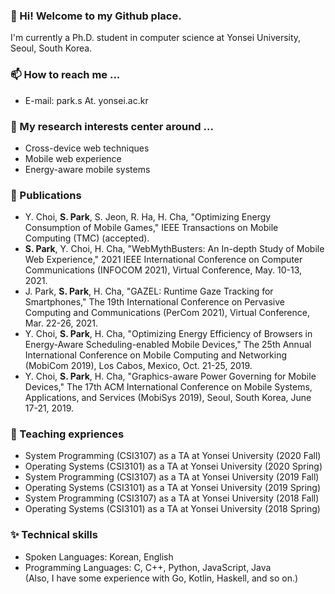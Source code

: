 <!--
**park-s/park-s** is a ✨ _special_ ✨ repository because its `README.md` (this file) appears on your GitHub profile.

Here are some ideas to get you started:

- 🔭 I’m currently working on ...
- 🌱 I’m currently learning ...
- 👯 I’m looking to collaborate on ...
- 🤔 I’m looking for help with ...
- 💬 Ask me about ...
- 📫 How to reach me: ...
- 😄 Pronouns: ...
- ⚡ Fun fact: ...
-->

### 👋 Hi! Welcome to my Github place.
I'm currently a Ph.D. student in computer science at Yonsei University, Seoul, South Korea.

### 📫 How to reach me ...
- E-mail: park.s At. yonsei.ac.kr

### 🔭 My research interests center around ...
- Cross-device web techniques
- Mobile web experience
- Energy-aware mobile systems

### 📝 Publications
- Y. Choi,  **S. Park**, S. Jeon, R. Ha, H. Cha, "Optimizing Energy Consumption of Mobile Games," IEEE Transactions on Mobile Computing (TMC) (accepted).
- **S. Park**, Y. Choi,  H. Cha, "WebMythBusters: An In-depth Study of Mobile Web Experience," 2021 IEEE International Conference on Computer Communications (INFOCOM 2021), Virtual Conference, May. 10-13, 2021.
- J. Park, **S. Park**, H. Cha, "GAZEL: Runtime Gaze Tracking for Smartphones," The 19th International Conference on Pervasive Computing and Communications (PerCom 2021), Virtual Conference, Mar. 22-26, 2021.
- Y. Choi, **S. Park**, H. Cha, "Optimizing Energy Efficiency of Browsers in Energy-Aware Scheduling-enabled Mobile Devices," The 25th Annual International Conference on Mobile Computing and Networking (MobiCom 2019), Los Cabos, Mexico, Oct. 21-25, 2019.
- Y. Choi, **S. Park**, H. Cha, "Graphics-aware Power Governing for Mobile Devices," The 17th ACM International Conference on Mobile Systems, Applications, and Services (MobiSys 2019), Seoul, South Korea, June 17-21, 2019.

### 🏫 Teaching expriences
- System Programming (CSI3107) as a TA at Yonsei University (2020 Fall)
- Operating Systems (CSI3101) as a TA at Yonsei University (2020 Spring)
- System Programming (CSI3107) as a TA at Yonsei University (2019 Fall)
- Operating Systems (CSI3101) as a TA at Yonsei University (2019 Spring)
- System Programming (CSI3107) as a TA at Yonsei University (2018 Fall)
- Operating Systems (CSI3101) as a TA at Yonsei University (2018 Spring)

### ✨ Technical skills
- Spoken Languages: Korean, English
- Programming Languages: C, C++, Python, JavaScript, Java  
(Also, I have some experience with Go, Kotlin, Haskell, and so on.)


